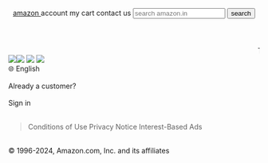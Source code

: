 <!DOCTYPE html>
<html>

<head>
  <meta charset="utf-8">
  <meta name="viewport" content="width=device-width">
  <title>new project</title>
  <link href="style.css" rel="stylesheet" type="text/css" />
</head>

<body>
  <header>
    <div class="nav">
      <a href="https://www.amazon.com/" class="ram"> amazon </a>
      <a class=" monu"> account </a>
      <a class=" sonu"> my cart </a>
      <a class="bablu"> contact us </a>
      <input placeholder="search amazon.in">
      <button> search </button>
  </header>
  <marquee class="xyz"> This is  a responsive webpage and it is a clone of Amazon </marquee>
   <img  src="https://i.ibb.co/YPb0C8Z/Screenshot-20241001-202531-2.png" onclick="window.location.href='some.html';"><img src="https://i.ibb.co/hYjg1KT/Screenshot-20241001-205012-2.png"onclick="window.location.href='one.html';">
<img src="https://i.ibb.co/9y1W3j3/Screenshot-20241013-185218-2.png"onclick="window.location.href='more.html';">
<img src="https://i.ibb.co/4ZDSxkX/Screenshot-20241013-190202-2.png"onclick="window.location.href='xyz.html';">
  <footer> 🌐 English
    <br>
    <br>
    Already a customer?<br />
    <br>
    Sign in
    <br />
    <br />
    <blockquote>
      Conditions of Use Privacy Notice Interest-Based Ads
    </blockquote>
    <br>
    © 1996-2024, Amazon.com, Inc. and its affiliates
  </footer>
</body>

</html>
